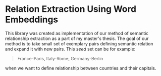 # Relation Extraction Using Word Embeddings

This library was created as implementation of our method of semantic relationship extraction as a part of my master's thesis.
The goal of our method is to take small set of exemplary pairs defining semantic relation and expand it with new pairs.
This *seed* set can be for example:

> France-Paris, Italy-Rome, Germany-Berlin

when we want to define relationship between countries and their capitals.